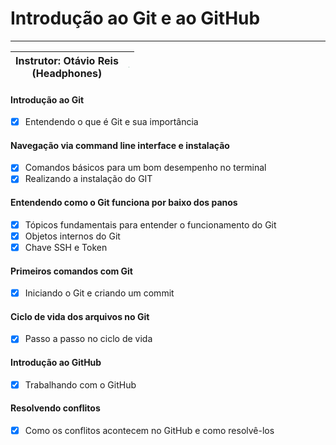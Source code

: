# Introdução ao Git e ao GitHub

------

| Instrutor: Otávio Reis<br />(Headphones) | <img src="C:\workspace\desafio-dio-github\Otávio Reis.jpg" style="zoom:10%;" /> |
| ---------------------------------------- | :----------------------------------------------------------: |

#### Introdução ao Git

- [x] Entendendo o que é Git e sua importância

#### Navegação via command line interface e instalação

- [x] Comandos básicos para um bom desempenho no terminal
- [x] Realizando a instalação do GIT

#### Entendendo como o Git funciona por baixo dos panos

- [x] Tópicos fundamentais para entender o funcionamento do Git
- [x] Objetos internos do Git
- [x] Chave SSH e Token

#### Primeiros comandos com Git

- [x] Iniciando o Git e criando um commit

#### Ciclo de vida dos arquivos no Git

- [x] Passo a passo no ciclo de vida

#### Introdução ao GitHub

- [x] Trabalhando com o GitHub

#### Resolvendo conflitos

- [x] Como os conflitos acontecem no GitHub e como resolvê-los
